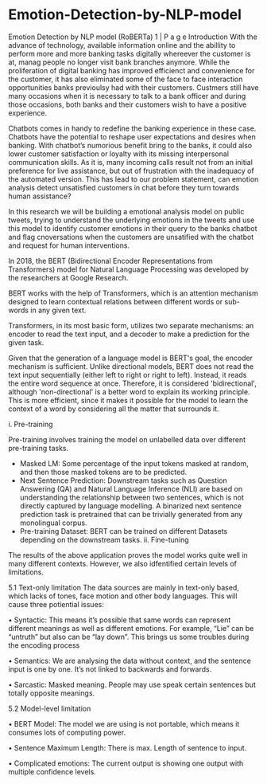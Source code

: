 # Emotion-Detection-by-NLP-model
Emotion Detection by NLP model (RoBERTa)
1 | P a g e
Introduction
With the advance of technology, available information online and the abillity to perform more and more banking tasks digitally whereever the customer is at, manag people no longer visit bank branches anymore. While the proliferation of digital banking has improved efficienct and convenience for the customer, it has also eliminated some of the face to face interaction opportunities banks previoulsy had with their customers. Custmers still have many occasions when it is necessary to talk to a bank officer and during those occasions, both banks and their customers wish to have a positive experience. 

Chatbots comes in handy to redefine the banking experience in these case. Chatbots have the potential to reshape user expectations and desires when banking. With chatbot’s numorious benefit bring to the banks, it could also lower customer satisfaction or loyalty with its missing interpersonal communication skills. As it is, many incoming calls result not from an initial preference for live assistance, but out of frustration with the inadequacy of the automated version. This has lead to our problem statement, can emotion analysis detect unsatisfied customers in chat before they turn towards human assistance?


In this research we will be building a emotional analysis model on public tweets, trying to understand the underlying emotions in the tweets and use this model to identify customer emotions in their query to the banks chatbot and flag cnoversations when the customers are unsatified with the chatbot and request for human interventions.


In 2018, the BERT (Bidirectional Encoder Representations from Transformers) model for Natural Language Processing was developed by the researchers at Google Research. 

BERT works with the help of Transformers, which is an attention mechanism designed to learn contextual relations between different words or sub-words in any given text. 

Transformers, in its most basic form, utilizes two separate mechanisms: an encoder to read the text input, and a decoder to make a prediction for the given task. 

Given that the generation of a language model is BERT's goal, the encoder mechanism is sufficient. Unlike directional models, BERT does not read the text input sequentially (either left to right or right to left). Instead, it reads the entire word sequence at once. Therefore, it is considered 'bidirectional', although 'non-directional' is a better word to explain its working principle. 
This is more efficient, since it makes it possible for the model to learn the context of a word by considering all the matter that surrounds it.


i. Pre-training

Pre-training involves training the model on unlabelled data over different pre-training tasks.
- Masked LM: Some percentage of the input tokens masked at random, and then those masked tokens are to be predicted.
- Next Sentence Prediction: Downstream tasks such as Question Answering (QA) and Natural Language Inference (NLI) are based on understanding the relationship between two sentences, which is not directly captured by language modelling. A binarized next sentence prediction task is pretrained that can be trivially generated from any monolingual corpus.
- Pre-training Dataset: BERT can be trained on different Datasets depending on the downstream tasks.
ii. Fine-tuning




The results of the above application proves the model works quite well in many different contexts. However, we also idfentified certain levels of limitations.

5.1 Text-only limitation
The data sources are mainly in text-only based, which lacks of tones, face motion and other body languages. This will cause three potiential issues:

• Syntactic: This means it’s possible that same words can represent different meanings as well as different emotions. For example, “Lie” can be “untruth” but also can be “lay down”. This brings us some troubles during the encoding process

• Semantics: We are analysing the data without context, and the sentence input is one by one. It’s not linked to backwards and forwards.

• Sarcastic: Masked meaning. People may use speak certain sentences but totally opposite meanings.

5.2 Model-level limitation

• BERT Model: The model we are using is not portable, which means it consumes lots of computing power.

• Sentence Maximum Length: There is max. Length of sentence to input.

• Complicated emotions: The current output is showing one output with multiple confidence levels.
